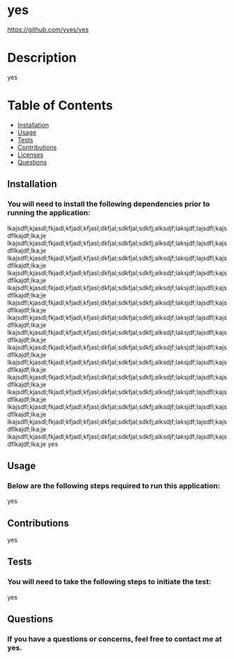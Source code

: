 # yes
https://github.com/yyes/yes



# Description
yes

# Table of Contents
* [Installation](#Installation)
* [Usage](#Usage)
* [Tests](#Tests)
* [Contributions](#-ontributions)
* [Licenses](#Licenses)
* [Questions](#questions)



## Installation
### You will need to install the following dependencies prior to running the application:</br>
lkajsdfl;kjasdl;fkjadl;kfjadl;kfjasl;dkfjal;sdkfjal;sdkfj;alksdjf;laksjdf;lajsdfl;kajsdflkajdf;lka;je
lkajsdfl;kjasdl;fkjadl;kfjadl;kfjasl;dkfjal;sdkfjal;sdkfj;alksdjf;laksjdf;lajsdfl;kajsdflkajdf;lka;je
lkajsdfl;kjasdl;fkjadl;kfjadl;kfjasl;dkfjal;sdkfjal;sdkfj;alksdjf;laksjdf;lajsdfl;kajsdflkajdf;lka;je
lkajsdfl;kjasdl;fkjadl;kfjadl;kfjasl;dkfjal;sdkfjal;sdkfj;alksdjf;laksjdf;lajsdfl;kajsdflkajdf;lka;je
lkajsdfl;kjasdl;fkjadl;kfjadl;kfjasl;dkfjal;sdkfjal;sdkfj;alksdjf;laksjdf;lajsdfl;kajsdflkajdf;lka;je
lkajsdfl;kjasdl;fkjadl;kfjadl;kfjasl;dkfjal;sdkfjal;sdkfj;alksdjf;laksjdf;lajsdfl;kajsdflkajdf;lka;je
lkajsdfl;kjasdl;fkjadl;kfjadl;kfjasl;dkfjal;sdkfjal;sdkfj;alksdjf;laksjdf;lajsdfl;kajsdflkajdf;lka;je
lkajsdfl;kjasdl;fkjadl;kfjadl;kfjasl;dkfjal;sdkfjal;sdkfj;alksdjf;laksjdf;lajsdfl;kajsdflkajdf;lka;je
lkajsdfl;kjasdl;fkjadl;kfjadl;kfjasl;dkfjal;sdkfjal;sdkfj;alksdjf;laksjdf;lajsdfl;kajsdflkajdf;lka;je
lkajsdfl;kjasdl;fkjadl;kfjadl;kfjasl;dkfjal;sdkfjal;sdkfj;alksdjf;laksjdf;lajsdfl;kajsdflkajdf;lka;je
lkajsdfl;kjasdl;fkjadl;kfjadl;kfjasl;dkfjal;sdkfjal;sdkfj;alksdjf;laksjdf;lajsdfl;kajsdflkajdf;lka;je
lkajsdfl;kjasdl;fkjadl;kfjadl;kfjasl;dkfjal;sdkfjal;sdkfj;alksdjf;laksjdf;lajsdfl;kajsdflkajdf;lka;je
lkajsdfl;kjasdl;fkjadl;kfjadl;kfjasl;dkfjal;sdkfjal;sdkfj;alksdjf;laksjdf;lajsdfl;kajsdflkajdf;lka;je
lkajsdfl;kjasdl;fkjadl;kfjadl;kfjasl;dkfjal;sdkfjal;sdkfj;alksdjf;laksjdf;lajsdfl;kajsdflkajdf;lka;je
lkajsdfl;kjasdl;fkjadl;kfjadl;kfjasl;dkfjal;sdkfjal;sdkfj;alksdjf;laksjdf;lajsdfl;kajsdflkajdf;lka;je
yes

## Usage 
### Below are the following steps required to run this application:</br>

yes

## Contributions</br>

yes

## Tests
### You will need to take the following steps to initiate the test:</br>

yes



## Questions
### If you have a questions or concerns, feel free to contact me at yes.
